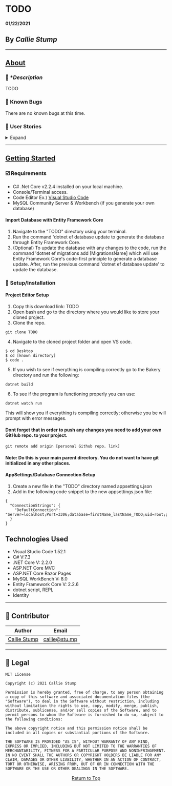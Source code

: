 # TODO

#### **01/22/2021**

## By _Callie Stump_
---
## <u>**About** </u>
### 🚩 **Description*
TODO



### 🐛 Known Bugs
There are no known bugs at this time.

### **📖 User Stories**
<details>
<summary>Expand</summary>

* As the user, I need to be able to see a list of all flavors, and I need to be able to see a list of all treats.
* As the user, I need to be able to select a flavor, see it's details, and see a list of all of the treats that flavor is assigned to. I also need to be able to select a treat, see it's details, and see a list of all flavors it's assigned to as well.
* As the user, I need to add new flavors to our system when they are added. I also need to add new treats to our system when they are added to Pierre's menu.
* As a logged-in user, I need to be able to add, edit, or remove treats that a specific flavor is assigned to. I also need to be able to modify this relationship from the other side, and add or remove flavors from a specific treat.
* I should be able to navigate to a splash page that lists all flavors and treats. Users should be able to click on an individual flavor or treat to see all the flavors/treats that belong to it.
</details>
<hr>

## <u>**Getting Started**</u>
### **☑️ Requirements**
* C# .Net Core v2.2.4 installed on your local machine.
* Console/Terminal access.
* Code Editor 
Ex.) [Visual Studio Code](https://code.visualstudio.com/)
* MySQL Community Server & Workbench (if you generate your own database)

#### **Import Database with Entity Framework Core**
1. Navigate to the "TODO" directory using your terminal.
2. Run the command 'dotnet ef database update to generate the database through Entity Framework Core.
3. (Optional) To update the database with any changes to the code, run the command 'dotnet ef migrations add [MigrationsName] which will use Entity Framework Core's code-first principle to generate a database update. After, run the previous command 'dotnet ef database update' to update the database.

### 🔧 **Setup/Installation**
#### **Project Editor Setup**
1. Copy this download link: TODO
2. Open bash and go to the directory where you would like to store your cloned project.
3. Clone the repo.
```
git clone TODO
```
4. Navigate to the cloned project folder and open VS code.
```
$ cd Desktop
$ cd [known directory]
$ code .
```
5. If you wish to see if everything is compiling correctly go to the Bakery directory and run the following:
```
dotnet build
```
6. To see if the program is functioning properly you can use:
```
dotnet watch run
```
This will show you if everything is compiling correctly; otherwise you be will prompt with error messages.

#### **Dont forget that in order to push any changes you need to add your own GitHub repo. to your project.**
```
git remote add origin [personal Github repo. link]
```
#### **Note**: Do this is your main parent directory. You do not want to have git initialized in any other places.

#### **AppSettings/Database Connection Setup**
1. Create a new file in the "TODO" directory named appsettings.json
2. Add in the following code snippet to the new appsettings.json file:
```
{
  "ConnectionStrings": {
    "DefaultConnection": "Server=localhost;Port=3306;database=firstName_lastName_TODO;uid=root;pwd=YourPassword;"
  }
}
```
## **Technologies Used**
* Visual Studio Code 1.52.1
* C# V:7.3
* .NET Core V: 2.2.0
* ASP.NET Core MVC
* ASP.NET Core Razor Pages
* MySQL WorkBench V: 8.0
* Entity Framework Core V: 2.2.6
* dotnet script, REPL
* Identity 

------------------------------
## 👤 Contributor

| Author | Email |
|--------|:-----:|
| [Callie Stump](https://www.linkedin.com/in/callie-stump/) | [callie@stu.mp](mailto:callie@stu.mp) |
------------------------------

## 📝 Legal
```
MIT License

Copyright (c) 2021 Callie Stump

Permission is hereby granted, free of charge, to any person obtaining a copy of this software and associated documentation files (the "Software"), to deal in the Software without restriction, including without limitation the rights to use, copy, modify, merge, publish, distribute, sublicense, and/or sell copies of the Software, and to permit persons to whom the Software is furnished to do so, subject to the following conditions:

The above copyright notice and this permission notice shall be included in all copies or substantial portions of the Software.

THE SOFTWARE IS PROVIDED "AS IS", WITHOUT WARRANTY OF ANY KIND, EXPRESS OR IMPLIED, INCLUDING BUT NOT LIMITED TO THE WARRANTIES OF MERCHANTABILITY, FITNESS FOR A PARTICULAR PURPOSE AND NONINFRINGEMENT. IN NO EVENT SHALL THE AUTHORS OR COPYRIGHT HOLDERS BE LIABLE FOR ANY CLAIM, DAMAGES OR OTHER LIABILITY, WHETHER IN AN ACTION OF CONTRACT, TORT OR OTHERWISE, ARISING FROM, OUT OF OR IN CONNECTION WITH THE SOFTWARE OR THE USE OR OTHER DEALINGS IN THE SOFTWARE.
```
<center><a href="#">Return to Top</a></center>

